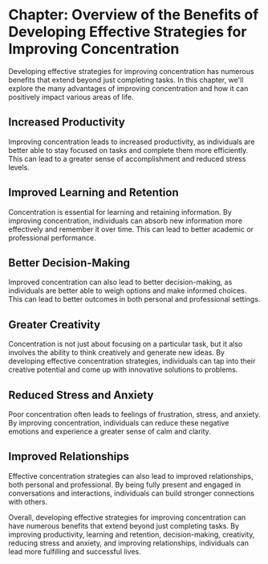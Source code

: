 Chapter: Overview of the Benefits of Developing Effective Strategies for Improving Concentration
================================================================================================

Developing effective strategies for improving concentration has numerous benefits that extend beyond just completing tasks. In this chapter, we'll explore the many advantages of improving concentration and how it can positively impact various areas of life.

Increased Productivity
----------------------

Improving concentration leads to increased productivity, as individuals are better able to stay focused on tasks and complete them more efficiently. This can lead to a greater sense of accomplishment and reduced stress levels.

Improved Learning and Retention
-------------------------------

Concentration is essential for learning and retaining information. By improving concentration, individuals can absorb new information more effectively and remember it over time. This can lead to better academic or professional performance.

Better Decision-Making
----------------------

Improved concentration can also lead to better decision-making, as individuals are better able to weigh options and make informed choices. This can lead to better outcomes in both personal and professional settings.

Greater Creativity
------------------

Concentration is not just about focusing on a particular task, but it also involves the ability to think creatively and generate new ideas. By developing effective concentration strategies, individuals can tap into their creative potential and come up with innovative solutions to problems.

Reduced Stress and Anxiety
--------------------------

Poor concentration often leads to feelings of frustration, stress, and anxiety. By improving concentration, individuals can reduce these negative emotions and experience a greater sense of calm and clarity.

Improved Relationships
----------------------

Effective concentration strategies can also lead to improved relationships, both personal and professional. By being fully present and engaged in conversations and interactions, individuals can build stronger connections with others.

Overall, developing effective strategies for improving concentration can have numerous benefits that extend beyond just completing tasks. By improving productivity, learning and retention, decision-making, creativity, reducing stress and anxiety, and improving relationships, individuals can lead more fulfilling and successful lives.
